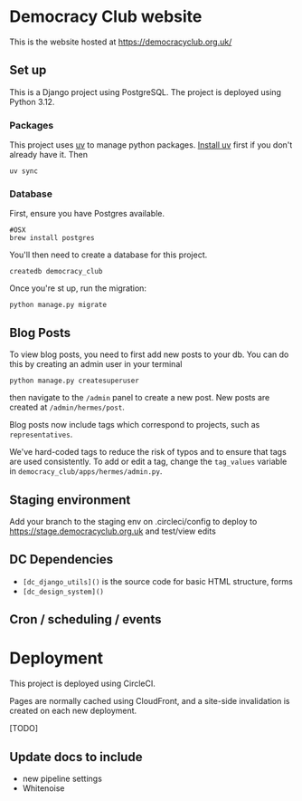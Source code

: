 # Democracy Club website

This is the website hosted at https://democracyclub.org.uk/

## Set up
This is a Django project using PostgreSQL. The project is deployed using Python 3.12.

### Packages
This project uses [uv](https://docs.astral.sh/uv/) to manage python packages.
[Install uv](https://docs.astral.sh/uv/getting-started/installation/) first if you don't already have it. Then

```commandline
uv sync
```

### Database
First, ensure you have Postgres available. 
```commandline
#OSX
brew install postgres
```
You'll then need to create a database for this project.
```
createdb democracy_club
```
Once you're st up, run the migration:
```commandline
python manage.py migrate
```


## Blog Posts
To view blog posts, you need to first add new posts to your db. 
You can do this by creating an admin user in your terminal
```
python manage.py createsuperuser
```
then navigate to the `/admin` panel to create a new post.
New posts are created at `/admin/hermes/post`.


Blog posts now include tags which correspond to projects, such as
`representatives`. 

We've hard-coded tags to reduce the risk of typos and to ensure that tags are used consistently. To add or edit a tag, change the `tag_values` variable in `democracy_club/apps/hermes/admin.py`.

## Staging environment
Add your branch to the staging env on .circleci/config to deploy to https://stage.democracyclub.org.uk and test/view edits

## DC Dependencies
- `[dc_django_utils]()` is the source code for basic HTML structure, forms
- `[dc_design_system]()` 

## Cron / scheduling / events

# Deployment

This project is deployed using CircleCI.

Pages are normally cached using CloudFront, and a site-side invalidation is
created on each new deployment.

[TODO]
## Update docs to include 
- new pipeline settings
- Whitenoise
